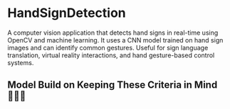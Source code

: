# HandSignDetection
A computer vision application that detects hand signs in real-time using OpenCV and machine learning. It uses a CNN model trained on hand sign images and can identify common gestures. Useful for sign language translation, virtual reality interactions, and hand gesture-based control systems.
## Model Build on Keeping These Criteria in Mind 👩🏻‍💻
